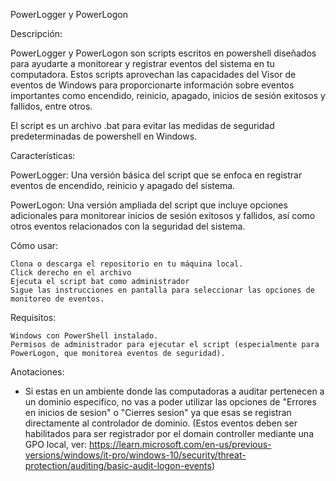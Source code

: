PowerLogger y PowerLogon

Descripción:

PowerLogger y PowerLogon son scripts escritos en powershell diseñados para ayudarte a monitorear y registrar eventos del sistema en tu computadora. 
Estos scripts aprovechan las capacidades del Visor de eventos de Windows para proporcionarte información sobre eventos importantes como encendido, reinicio, apagado, inicios de sesión exitosos y fallidos, entre otros.

El script es un archivo .bat para evitar las medidas de seguridad predeterminadas de powershell en Windows.

Características:

PowerLogger: Una versión básica del script que se enfoca en registrar eventos de encendido, reinicio y apagado del sistema.

PowerLogon: Una versión ampliada del script que incluye opciones adicionales para monitorear inicios de sesión exitosos y fallidos, así como otros eventos relacionados con la seguridad del sistema.

Cómo usar:

    Clona o descarga el repositorio en tu máquina local.
    Click derecho en el archivo
    Ejecuta el script bat como administrador
    Sigue las instrucciones en pantalla para seleccionar las opciones de monitoreo de eventos.

Requisitos:

    Windows con PowerShell instalado.
    Permisos de administrador para ejecutar el script (especialmente para PowerLogon, que monitorea eventos de seguridad).

Anotaciones:

- Si estas en un ambiente donde las computadoras a auditar pertenecen a un dominio especifico, no vas a poder utilizar las opciones de "Errores en inicios de sesion" o "Cierres sesion" ya que esas se registran directamente al controlador de dominio. (Estos eventos deben ser habilitados para ser registrador por el domain controller mediante una GPO local, ver: https://learn.microsoft.com/en-us/previous-versions/windows/it-pro/windows-10/security/threat-protection/auditing/basic-audit-logon-events)
